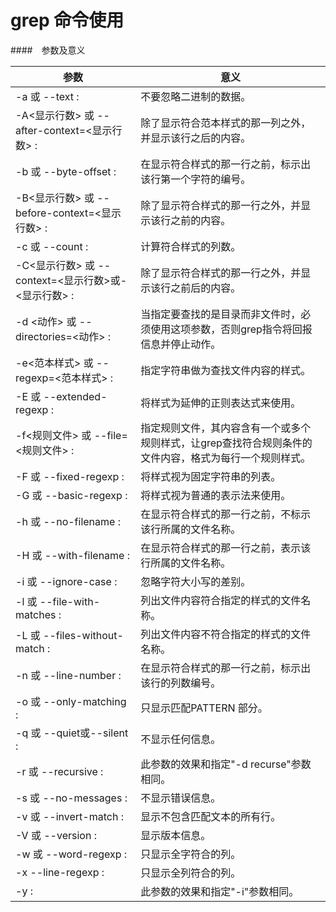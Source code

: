 # grep 命令使用




####　参数及意义

| 参数                                    | 意义                                                    |
|---------------------------------------|-------------------------------------------------------|
| -a 或 --text :                         | 不要忽略二进制的数据。                                           |
| -A<显示行数> 或 --after-context=<显示行数> :   | 除了显示符合范本样式的那一列之外，并显示该行之后的内容。                          |
| -b 或 --byte-offset :                  | 在显示符合样式的那一行之前，标示出该行第一个字符的编号。                          |
| -B<显示行数> 或 --before-context=<显示行数> :  | 除了显示符合样式的那一行之外，并显示该行之前的内容。                            |
| -c 或 --count :                        | 计算符合样式的列数。                                            |
| -C<显示行数> 或 --context=<显示行数>或-<显示行数> : | 除了显示符合样式的那一行之外，并显示该行之前后的内容。                           |
| -d <动作> 或 --directories=<动作> :        | 当指定要查找的是目录而非文件时，必须使用这项参数，否则grep指令将回报信息并停止动作。          |
| -e<范本样式> 或 --regexp=<范本样式> :          | 指定字符串做为查找文件内容的样式。                                     |
| -E 或 --extended-regexp :              | 将样式为延伸的正则表达式来使用。                                      |
| -f<规则文件> 或 --file=<规则文件> :            | 指定规则文件，其内容含有一个或多个规则样式，让grep查找符合规则条件的文件内容，格式为每行一个规则样式。 |
| -F 或 --fixed-regexp :                 | 将样式视为固定字符串的列表。                                        |
| -G 或 --basic-regexp :                 | 将样式视为普通的表示法来使用。                                       |
| -h 或 --no-filename :                  | 在显示符合样式的那一行之前，不标示该行所属的文件名称。                           |
| -H 或 --with-filename :                | 在显示符合样式的那一行之前，表示该行所属的文件名称。                            |
| -i 或 --ignore-case :                  | 忽略字符大小写的差别。                                           |
| -l 或 --file-with-matches :            | 列出文件内容符合指定的样式的文件名称。                                   |
| -L 或 --files-without-match :          | 列出文件内容不符合指定的样式的文件名称。                                  |
| -n 或 --line-number :                  | 在显示符合样式的那一行之前，标示出该行的列数编号。                             |
| -o 或 --only-matching :                | 只显示匹配PATTERN 部分。                                      |
| -q 或 --quiet或--silent :               | 不显示任何信息。                                              |
| -r 或 --recursive :                    | 此参数的效果和指定"-d recurse"参数相同。                            |
| -s 或 --no-messages :                  | 不显示错误信息。                                              |
| -v 或 --invert-match :                 | 显示不包含匹配文本的所有行。                                        |
| -V 或 --version :                      | 显示版本信息。                                               |
| -w 或 --word-regexp :                  | 只显示全字符合的列。                                            |
| -x --line-regexp :                    | 只显示全列符合的列。                                            |
| -y :                                  | 此参数的效果和指定"-i"参数相同。                                    |